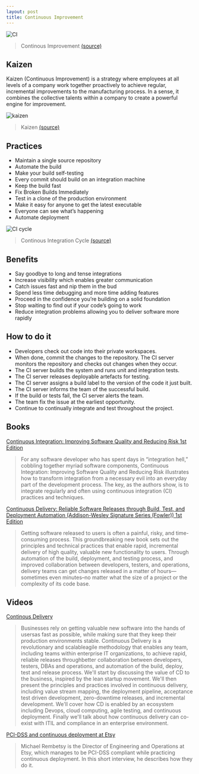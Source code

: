 ```yaml
---
layout: post
title: Continuous Improvement
---
```


![CI](https://t1.ftcdn.net/jpg/00/86/02/76/500_F_86027652_ap6Gqn0D7yqUlqxsxqxK0mxtEngAWa2x.jpg)

> Continous Improvement [(source)](https://t1.ftcdn.net/jpg/00/86/02/76/500_F_86027652_ap6Gqn0D7yqUlqxsxqxK0mxtEngAWa2x.jpg)

## Kaizen
Kaizen (Continuous Improvement) is a strategy where employees at all levels of a company work together proactively to achieve regular, incremental improvements to the manufacturing process. In a sense, it combines the collective talents within a company to create a powerful engine for improvement.

![kaizen](https://www.vocoli.com/media/18328/kaizen-teian.png)

> Kaizen [(source)](https://www.vocoli.com/media/18328/kaizen-teian.png)

## Practices
- Maintain a single source repository
- Automate the build
- Make your build self-testing
- Every commit should build on an integration machine
- Keep the build fast
- Fix Broken Builds Immediately
- Test in a clone of the production environment
- Make it easy for anyone to get the latest executable
- Everyone can see what’s happening
- Automate deployment

![CI cycle](https://pbs.twimg.com/media/CcGRYS6UsAAccyU.jpg)

> Continous Integration Cycle [(source)](https://pbs.twimg.com/media/CcGRYS6UsAAccyU.jpg)

## Benefits
- Say goodbye to long and tense integrations
- Increase visibility which enables greater communication
- Catch issues fast and nip them in the bud
- Spend less time debugging and more time adding features
- Proceed in the confidence you’re building on a solid foundation
- Stop waiting to find out if your code’s going to work
- Reduce integration problems allowing you to deliver software more rapidly

## How to do it
- Developers check out code into their private workspaces.
- When done, commit the changes to the repository.
The CI server monitors the repository and checks out changes when they occur.
- The CI server builds the system and runs unit and integration tests.
- The CI server releases deployable artefacts for testing.
- The CI server assigns a build label to the version of the code it just built.
- The CI server informs the team of the successful build.
- If the build or tests fail, the CI server alerts the team.
- The team fix the issue at the earliest opportunity.
- Continue to continually integrate and test throughout the project.

## Books
[Continuous Integration: Improving Software Quality and Reducing Risk 1st Edition](http://www.amazon.com/gp/product/0321336380)

> For any software developer who has spent days in “integration hell,” cobbling together myriad software components, Continuous Integration: Improving Software Quality and Reducing Risk illustrates how to transform integration from a necessary evil into an everyday part of the development process. The key, as the authors show, is to integrate regularly and often using continuous integration (CI) practices and techniques.


[Continuous Delivery: Reliable Software Releases through Build, Test, and Deployment Automation (Addison-Wesley Signature Series (Fowler)) 1st Edition](http://www.amazon.com/gp/product/0321601912)

> Getting software released to users is often a painful, risky, and time-consuming process.
This groundbreaking new book sets out the principles and technical practices that enable
rapid, incremental delivery of high quality, valuable new functionality to users. Through
automation of the build, deployment, and testing process, and improved collaboration between
developers, testers, and operations, delivery teams can get changes released in a matter of hours—
sometimes even minutes–no matter what the size of a project or the complexity of its code base.

## Videos
[Continous Delivery](https://yow.eventer.com/events/1004/talks/1062)

> Businesses rely on getting valuable new software into the hands of usersas fast as possible, while making sure that they keep their production environments stable. Continuous Delivery is a revolutionary and scalableagile methodology that enables any team, including teams within enterprise IT organizations, to achieve rapid, reliable releases throughbetter collaboration between developers, testers, DBAs and operations, and automation of the build, deploy, test and release process. We'll start by discussing the value of CD to the business, inspired by the lean startup movement. We'll then present the principles and practices involved in continuous delivery, including value stream mapping, the deployment pipeline, acceptance test driven development, zero-downtime releases, and incremental development. We'll cover how CD is enabled by an ecosystem including Devops, cloud computing, agile testing, and continuous deployment. Finally we'll talk about how continuous delivery can co-exist with ITIL and compliance in an enterprise environment.

[PCI-DSS and continuous deployment at Etsy](https://www.thoughtworks.com/insights/blog/pci-dss-and-continuous-deployment-etsy)

>  Michael Rembetsy is the Director of Engineering and Operations at Etsy, which manages to be PCI-DSS compliant while practicing continuous deployment. In this short interview, he describes how they do it.